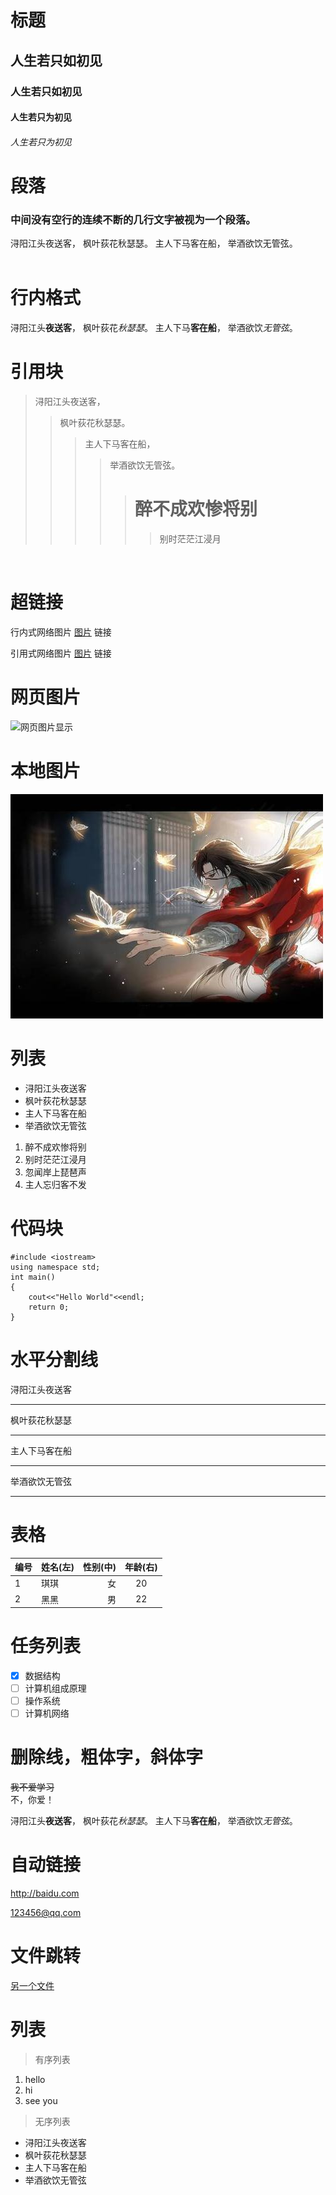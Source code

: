 
# 标题
## 人生若只如初见
### 人生若只如初见
#### 人生若只为初见
###### 人生若只为初见  


# 段落
### 中间没有空行的连续不断的几行文字被视为一个段落。
浔阳江头夜送客，
枫叶荻花秋瑟瑟。
主人下马客在船，
举酒欲饮无管弦。  
<br/>


# 行内格式
浔阳江头**夜送客**，
枫叶荻花*秋瑟瑟*。
主人下马**客在船**，
举酒欲饮*无管弦*。
<br/>

# 引用块
>浔阳江头夜送客，
>>枫叶荻花秋瑟瑟。
>>>主人下马客在船，
>>>>举酒欲饮无管弦。
>>>>># 醉不成欢惨将别
>>>>>>别时茫茫江浸月
<br/>


# 超链接
行内式网络图片 [图片](https://image.baidu.com/search/detail?ct=503316480&z=0&ipn=d&word=%E6%98%9F%E7%A9%BA%E5%9B%BE%E7%89%87&hs=2&pn=4&spn=0&di=139810&pi=0&rn=1&tn=baiduimagedetail&is=0%2C0&ie=utf-8&oe=utf-8&cl=2&lm=-1&cs=2147496214%2C1127277496&os=976346410%2C457490794&simid=4248091703%2C515541735&adpicid=0&lpn=0&ln=30&fr=ala&fm=&sme=&cg=&bdtype=0&oriquery=%E6%98%9F%E7%A9%BA%E5%9B%BE%E7%89%87&objurl=https%3A%2F%2Fgimg2.baidu.com%2Fimage_search%2Fsrc%3Dhttp%3A%2F%2Fcdn.duitang.com%2Fuploads%2Fitem%2F201511%2F13%2F20151113085245_jHAd2.jpeg%26refer%3Dhttp%3A%2F%2Fcdn.duitang.com%26app%3D2002%26size%3Df9999%2C10000%26q%3Da80%26n%3D0%26g%3D0n%26fmt%3Djpeg%3Fsec%3D1621433852%26t%3D128f921ca7448475e2be700719690ea1&fromurl=ippr_z2C%24qAzdH3FAzdH3Fooo_z%26e3B17tpwg2_z%26e3Bv54AzdH3Frj5rsjAzdH3F4ks52AzdH3F9bab0cnclAzdH3F1jpwtsAzdH3F&gsm=5&islist=&querylist=) 链接  

引用式网络图片 [图片][1] 链接

[1]:https://gimg2.baidu.com/image_search/src=http%3A%2F%2Fnimg.ws.126.net%2F%3Furl%3Dhttp%253A%252F%252Fdingyue.ws.126.net%252F2021%252F0419%252F5743d2bdp00qrsqya00nbc000tx00fxc.png%26thumbnail%3D650x2147483647%26quality%3D80%26type%3Djpg&refer=http%3A%2F%2Fnimg.ws.126.net&app=2002&size=f9999,10000&q=a80&n=0&g=0n&fmt=jpeg?sec=1621434079&t=c4ddf9ed7a9956f0d4c64767d1bd62b1

# 网页图片
![网页图片显示](https://gimg2.baidu.com/image_search/src=http%3A%2F%2Fnimg.ws.126.net%2F%3Furl%3Dhttp%253A%252F%252Fdingyue.ws.126.net%252F2021%252F0419%252F88ce4ea9p00qrsqya00syc000rf00gwc.png%26thumbnail%3D650x2147483647%26quality%3D80%26type%3Djpg&refer=http%3A%2F%2Fnimg.ws.126.net&app=2002&size=f9999,10000&q=a80&n=0&g=0n&fmt=jpeg?sec=1621434211&t=3e240c716149641f05c26982789f28ce)

# 本地图片
![本地图片跳转](huacheng.jpg)

# 列表
- 浔阳江头夜送客
- 枫叶荻花秋瑟瑟
- 主人下马客在船
- 举酒欲饮无管弦
  
1. 醉不成欢惨将别
2. 别时茫茫江浸月
3. 忽闻岸上琵琶声
4. 主人忘归客不发

# 代码块
``` 
#include <iostream>
using namespace std;
int main()
{
    cout<<"Hello World"<<endl;
    return 0;
}
```

# 水平分割线
浔阳江头夜送客
****
枫叶荻花秋瑟瑟
- - - 
主人下马客在船
- - -
举酒欲饮无管弦
*****

# 表格  

| 编号 |姓名(左)| 性别(中)|年龄(右)|
|----- |:-----|-----:|:------:|
|1|琪琪|女|20|
|2|黑黑|男|22|

# 任务列表
- [x] 数据结构
- [ ] 计算机组成原理
- [ ] 操作系统
- [ ] 计算机网络

# 删除线，粗体字，斜体字
~~我不爱学习~~
&emsp;&emsp;  
不，你爱！  

浔阳江头**夜送客**，
枫叶荻花*秋瑟瑟*。
主人下马**客在船**，
举酒欲饮*无管弦*。

# 自动链接
http://baidu.com
  
<123456@qq.com>

# 文件跳转
[另一个文件](work.md)

# 列表
>有序列表
1. hello 
2. hi
3. see you
>无序列表
* 浔阳江头夜送客
* 枫叶荻花秋瑟瑟
* 主人下马客在船
* 举酒欲饮无管弦  









